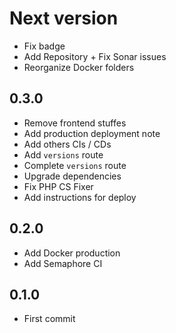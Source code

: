 # Next version
+ Fix badge
+ Add Repository + Fix Sonar issues
+ Reorganize Docker folders

## 0.3.0
+ Remove frontend stuffes
+ Add production deployment note
+ Add others CIs / CDs
+ Add `versions` route
+ Complete `versions` route
+ Upgrade dependencies
+ Fix PHP CS Fixer
+ Add instructions for deploy

## 0.2.0
+ Add Docker production
+ Add Semaphore CI

## 0.1.0
+ First commit
